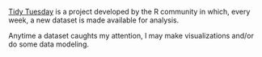 [Tidy Tuesday](https://github.com/rfordatascience/tidytuesday) is a project developed by the R 
community in which, every week, a new dataset is made available for analysis.

Anytime a dataset caughts my attention, I may make visualizations and/or do some data modeling.

